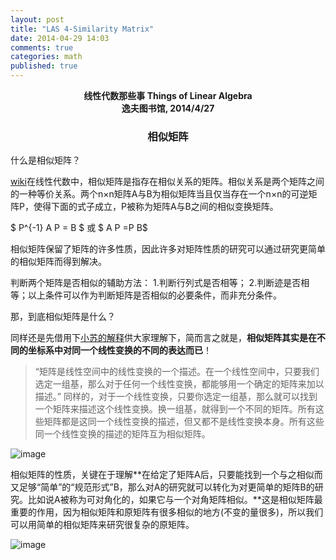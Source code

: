 ```yaml
---
layout: post
title: "LAS 4-Similarity Matrix"
date: 2014-04-29 14:03
comments: true
categories: math
published: true
---
```


**<center>线性代数那些事 Things of Linear Algebra</center>**
**<center>逸夫图书馆, 2014/4/27</center>**

### <center>相似矩阵</center>

什么是相似矩阵？

[wiki](http://zh.wikipedia.org/wiki/%E7%9B%B8%E4%BC%BC%E7%9F%A9%E9%99%A3)在线性代数中，相似矩阵是指存在相似关系的矩阵。相似关系是两个矩阵之间的一种等价关系。两个n×n矩阵A与B为相似矩阵当且仅当存在一个n×n的可逆矩阵P，使得下面的式子成立，P被称为矩阵A与B之间的相似变换矩阵。

$ P^{-1} A P = B $ 或  $ A P =P B$

相似矩阵保留了矩阵的许多性质，因此许多对矩阵性质的研究可以通过研究更简单的相似矩阵而得到解决。

判断两个矩阵是否相似的辅助方法： 1.判断行列式是否相等； 2.判断迹是否相等；以上条件可以作为判断矩阵是否相似的必要条件，而非充分条件。

那，到底相似矩阵是什么？

同样还是先借用下[小苏的解释]((http://spaces.ac.cn/index.php/archives/1777/))供大家理解下，简而言之就是，**相似矩阵其实是在不同的坐标系中对同一个线性变换的不同的表达而已**！

> “矩阵是线性空间中的线性变换的一个描述。在一个线性空间中，只要我们选定一组基，那么对于任何一个线性变换，都能够用一个确定的矩阵来加以描述。”
同样的，对于一个线性变换，只要你选定一组基，那么就可以找到一个矩阵来描述这个线性变换。换一组基，就得到一个不同的矩阵。所有这些矩阵都是这同一个线性变换的描述，但又都不是线性变换本身。所有这些同一个线性变换的描述的矩阵互为相似矩阵。

![image](http://hujiaweibujidao.github.io/images/math/xiangsijuzhen.png)

相似矩阵的性质，关键在于理解**在给定了矩阵A后，只要能找到一个与之相似而又足够“简单”的“规范形式”B，那么对A的研究就可以转化为对更简单的矩阵B的研究。比如说A被称为可对角化的，如果它与一个对角矩阵相似。**这是相似矩阵最重要的作用，因为相似矩阵和原矩阵有很多相似的地方(不变的量很多)，所以我们可以用简单的相似矩阵来研究很复杂的原矩阵。

![image](http://hujiaweibujidao.github.io/images/math/xiangsijuzhen3.png)





